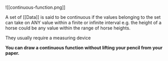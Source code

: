 ![[continuous-function.png]]

A set of [[Data]] is said to be continuous if the values belonging to the set can take on ANY value within a finite or infinite interval e.g. the height of a horse could be any value within the range of horse heights.

They usually require a measuring device 

**You can draw a continuous function without lifting your pencil from your paper.**
